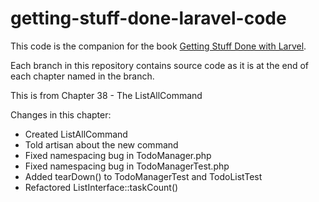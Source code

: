 getting-stuff-done-laravel-code
===============================

This code is the companion for the book [Getting Stuff Done with Larvel](https://leanpub.com/gettingstuffdonelaravel).

Each branch in this repository contains source code as it is at the end of each chapter named in the branch.

This is from Chapter 38 - The ListAllCommand

Changes in this chapter:

* Created ListAllCommand
* Told artisan about the new command
* Fixed namespacing bug in TodoManager.php
* Fixed namespacing bug in TodoManagerTest.php
* Added tearDown() to TodoManagerTest and TodoListTest
* Refactored ListInterface::taskCount()